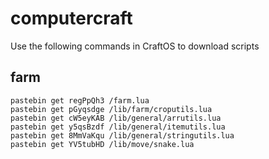 # computercraft
Use the following commands in CraftOS to download scripts

## farm
```
pastebin get regPpQh3 /farm.lua
pastebin get pGyqsdge /lib/farm/croputils.lua
pastebin get cW5eyKAB /lib/general/arrutils.lua
pastebin get y5qsBzdf /lib/general/itemutils.lua
pastebin get 8MmVaKqu /lib/general/stringutils.lua
pastebin get YV5tubHD /lib/move/snake.lua
```
